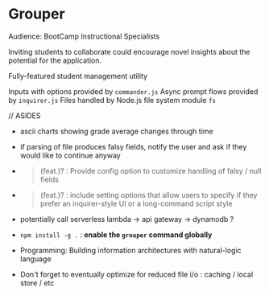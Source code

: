 # Grouper

Audience: BootCamp Instructional Specialists

Inviting students to collaborate could encourage novel insights about the potential for the application.

Fully-featured student management utility

Inputs with options provided by `commander.js`
Async prompt flows provided by `inquirer.js`
Files handled by Node.js file system module `fs`

// ASIDES

- ascii charts showing grade average changes through time
- if parsing of file produces falsy fields, notify the user and ask if they would like to continue anyway
- > (feat.)? : Provide config option to customize handling of falsy / null fields
- > (feat.)? : include setting options that allow users to specify if they prefer an inquirer-style UI or a long-command script style

- potentially call serverless lambda -> api gateway -> dynamodb ?

- `npm install -g .` : **enable the `grouper` command globally**

- Programming: Building information architectures with natural-logic language

- Don't forget to eventually optimize for reduced file i/o : caching / local store / etc
